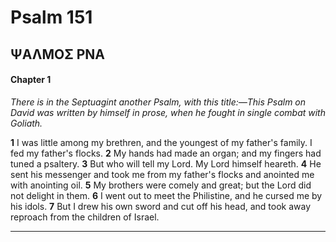 # Psalm 151
## ΨΑΛΜΟΣ ΡΝΑ

#### Chapter 1

*There is in the Septuagint another Psalm, with this title:—This Psalm on David was written by himself in prose, when he fought in single combat with Goliath.*

 **1** I was little among my brethren, and the youngest of my father's family. I fed my father's flocks. **2** My hands had made an organ; and my fingers had tuned a psaltery. **3** But who will tell my Lord. My Lord himself heareth. **4** He sent his messenger and took me from my father's flocks and anointed me with anointing oil. **5** My brothers were comely and great; but the Lord did not delight in them. **6** I went out to meet the Philistine, and he cursed me by his idols. **7** But I drew his own sword and cut off his head, and took away reproach from the children of Israel.


---


